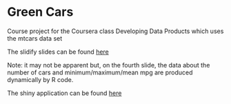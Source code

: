 Green Cars
====

Course project for the Coursera class Developing Data Products which uses the mtcars data set  

The slidify slides can be found [here](http://danieledavenport.github.io/cars/index.html)  

Note: it may not be apparent but, on the fourth slide, the data about the number of cars
and minimum/maximum/mean mpg are produced dynamically by R code.  
 
The shiny application can be found [here](http://ddavenport.shinyapps.io/Cars)  
